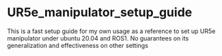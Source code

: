 # UR5e_manipulator_setup_guide
This is a fast setup guide for my own usage as a reference to set up UR5e manipulator under ubuntu 20.04 and ROS1. No guarantees on its generalization and effectiveness on other settings
